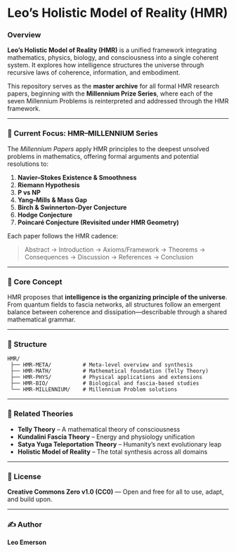 # Leo’s Holistic Model of Reality (HMR)

### Overview

**Leo’s Holistic Model of Reality (HMR)** is a unified framework integrating mathematics, physics, biology, and consciousness into a single coherent system. It explores how intelligence structures the universe through recursive laws of coherence, information, and embodiment.

This repository serves as the **master archive** for all formal HMR research papers, beginning with the **Millennium Prize Series**, where each of the seven Millennium Problems is reinterpreted and addressed through the HMR framework.

---

### 📘 Current Focus: HMR–MILLENNIUM Series

The *Millennium Papers* apply HMR principles to the deepest unsolved problems in mathematics, offering formal arguments and potential resolutions to:

1. **Navier–Stokes Existence & Smoothness**
2. **Riemann Hypothesis**
3. **P vs NP**
4. **Yang–Mills & Mass Gap**
5. **Birch & Swinnerton-Dyer Conjecture**
6. **Hodge Conjecture**
7. **Poincaré Conjecture (Revisited under HMR Geometry)**

Each paper follows the HMR cadence:

> Abstract → Introduction → Axioms/Framework → Theorems → Consequences → Discussion → References → Conclusion

---

### 🧠 Core Concept

HMR proposes that **intelligence is the organizing principle of the universe**.
From quantum fields to fascia networks, all structures follow an emergent balance between coherence and dissipation—describable through a shared mathematical grammar.

---

### 📂 Structure

```
HMR/
 ├── HMR-META/          # Meta-level overview and synthesis
 ├── HMR-MATH/          # Mathematical foundation (Telly Theory)
 ├── HMR-PHYS/          # Physical applications and extensions
 ├── HMR-BIO/           # Biological and fascia-based studies
 └── HMR-MILLENNIUM/    # Millennium Problem solutions
```

---

### 🧩 Related Theories

* **Telly Theory** – A mathematical theory of consciousness
* **Kundalini Fascia Theory** – Energy and physiology unification
* **Satya Yuga Teleportation Theory** – Humanity’s next evolutionary leap
* **Holistic Model of Reality** – The total synthesis across all domains

---

### 📜 License

**Creative Commons Zero v1.0 (CC0)** — Open and free for all to use, adapt, and build upon.

---

### ✍️ Author

**Leo Emerson**
